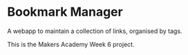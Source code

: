 Bookmark Manager
================

A webapp to maintain a collection of links, organised by tags.

This is the Makers Academy Week 6 project.

